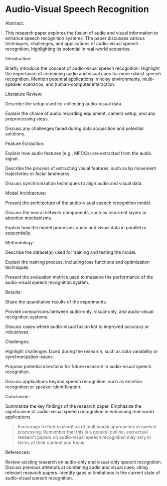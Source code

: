 
# Audio-Visual Speech Recognition

Abstract:

This research paper explores the fusion of audio and visual information to enhance speech recognition systems.
The paper discusses various techniques, challenges, and applications of audio-visual speech recognition, highlighting its potential in real-world scenarios.

Introduction:

Briefly introduce the concept of audio-visual speech recognition.
Highlight the importance of combining audio and visual cues for more robust speech recognition.
Mention potential applications in noisy environments, multi-speaker scenarios, and human-computer interaction.

Literature Review:

Describe the setup used for collecting audio-visual data.

Explain the choice of audio recording equipment, camera setup, and any preprocessing steps.

Discuss any challenges faced during data acquisition and potential solutions.

Feature Extraction:

Explain how audio features (e.g., MFCCs) are extracted from the audio signal.

Describe the process of extracting visual features, such as lip movement trajectories or facial landmarks.

Discuss synchronization techniques to align audio and visual data.

Model Architecture:

Present the architecture of the audio-visual speech recognition model.

Discuss the neural network components, such as recurrent layers or attention mechanisms.

Explain how the model processes audio and visual data in parallel or sequentially.

Methodology:

Describe the dataset(s) used for training and testing the model.

Explain the training process, including loss functions and optimization techniques.

Present the evaluation metrics used to measure the performance of the audio-visual speech recognition system.

Results:

Share the quantitative results of the experiments.

Provide comparisons between audio-only, visual-only, and audio-visual recognition systems.

Discuss cases where audio-visual fusion led to improved accuracy or robustness.

Challenges:

Highlight challenges faced during the research, such as data variability or synchronization issues.

Propose potential directions for future research in audio-visual speech recognition.

Discuss applications beyond speech recognition, such as emotion recognition or speaker identification.

Conclusion:

Summarize the key findings of the research paper.
Emphasize the significance of audio-visual speech recognition in enhancing real-world applications.
>Encourage further exploration of multimodal approaches in speech processing.
Remember that this is a general outline, and actual research papers on audio-visual speech recognition may vary in terms of their content and focus.

References:

Review existing research on audio-only and visual-only speech recognition.
Discuss previous attempts at combining audio and visual cues, citing relevant research papers.
Identify gaps or limitations in the current state of audio-visual speech recognition.

